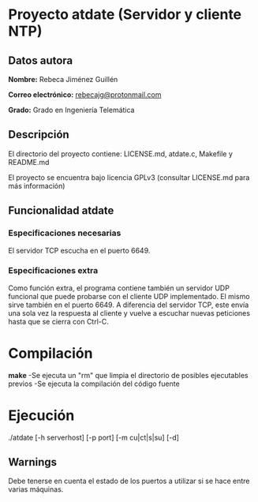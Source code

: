 # Proyecto atdate (Servidor y cliente NTP)
## Datos autora
**Nombre:** Rebeca Jiménez Guillén

**Correo electrónico:** rebecajg@protonmail.com

**Grado:** Grado en Ingeniería Telemática

## Descripción
  El directorio del proyecto contiene: LICENSE.md, atdate.c, Makefile y README.md
  
  El proyecto se encuentra bajo licencia GPLv3 (consultar LICENSE.md para más información)

## Funcionalidad atdate
### Especificaciones necesarias
  El servidor TCP escucha en el puerto 6649.
  
### Especificaciones extra
  Como función extra, el programa contiene también un servidor UDP funcional que
  puede probarse con el cliente UDP implementado. El mismo sirve también en el
  puerto 6649.
  A diferencia del servidor TCP, este envía una sola vez la respuesta al cliente
  y vuelve a escuchar nuevas peticiones hasta que se cierra con Ctrl-C.

# Compilación
  **make**
    -Se ejecuta un "rm" que limpia el directorio de posibles ejecutables previos
    -Se ejecuta la compilación del código fuente

# Ejecución
  ./atdate [-h serverhost] [-p port] [-m cu|ct|s|su] [-d]

## Warnings
  Debe tenerse en cuenta el estado de los puertos a utilizar si se hace entre varias máquinas.
